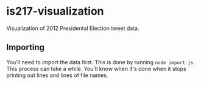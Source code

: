 # is217-visualization

Visualization of 2012 Presidental Election tweet data.

## Importing

You'll need to import the data first. This is done by running `node import.js`. This process can take a while. You'll know when it's done when it stops printing out lines and lines of file names.

